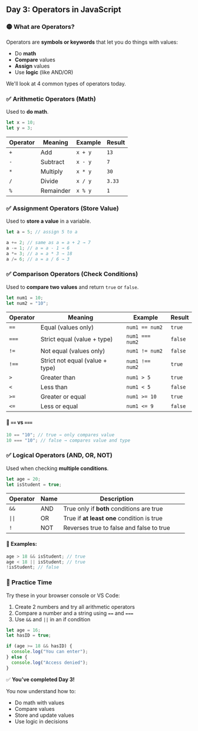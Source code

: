 <article class="day-block">

## Day 3: Operators in JavaScript

### 🟡 What are Operators?

Operators are **symbols or keywords** that let you do things with values:

- Do **math**
- **Compare** values
- **Assign** values
- Use **logic** (like AND/OR)

We'll look at 4 common types of operators today.

<div class="section-break"></div>

### ✅ Arithmetic Operators (Math)

Used to **do math**.

```js
let x = 10;
let y = 3;
```

| Operator | Meaning   | Example | Result |
| -------- | --------- | ------- | ------ |
| `+`      | Add       | `x + y` | `13`   |
| `-`      | Subtract  | `x - y` | `7`    |
| `*`      | Multiply  | `x * y` | `30`   |
| `/`      | Divide    | `x / y` | `3.33` |
| `%`      | Remainder | `x % y` | `1`    |

<div class="section-break"></div>

### ✅ Assignment Operators (Store Value)

Used to **store a value** in a variable.

```js
let a = 5; // assign 5 to a

a += 2; // same as a = a + 2 → 7
a -= 1; // a = a - 1 → 6
a *= 3; // a = a * 3 → 18
a /= 6; // a = a / 6 → 3
```

<div class="section-break"></div>

### ✅ Comparison Operators (Check Conditions)

Used to **compare two values** and return `true` or `false`.

```js
let num1 = 10;
let num2 = "10";
```

| Operator | Meaning                         | Example         | Result  |
| -------- | ------------------------------- | --------------- | ------- |
| `==`     | Equal (values only)             | `num1 == num2`  | `true`  |
| `===`    | Strict equal (value + type)     | `num1 === num2` | `false` |
| `!=`     | Not equal (values only)         | `num1 != num2`  | `false` |
| `!==`    | Strict not equal (value + type) | `num1 !== num2` | `true`  |
| `>`      | Greater than                    | `num1 > 5`      | `true`  |
| `<`      | Less than                       | `num1 < 5`      | `false` |
| `>=`     | Greater or equal                | `num1 >= 10`    | `true`  |
| `<=`     | Less or equal                   | `num1 <= 9`     | `false` |

#### 🔹 `==` vs `===`

```js
10 == "10"; // true → only compares value
10 === "10"; // false → compares value and type
```

<div class="section-break"></div>

### ✅ Logical Operators (AND, OR, NOT)

Used when checking **multiple conditions**.

```js
let age = 20;
let isStudent = true;
```

| Operator | Name | Description                                |     |     |
| -------- | ---- | ------------------------------------------ | --- | --- |
| `&&`     | AND  | True only if **both** conditions are true  |     |     |
| `\|\|`   | OR   | True if **at least one** condition is true |
| `!`      | NOT  | Reverses true to false and false to true   |     |     |

#### 🔹 Examples:

```js
age > 18 && isStudent; // true
age < 18 || isStudent; // true
!isStudent; // false
```

<div class="section-break"></div>

<div class="practice">

### 🔸 Practice Time

Try these in your browser console or VS Code:

1. Create 2 numbers and try all arithmetic operators
2. Compare a number and a string using `==` and `===`
3. Use `&&` and `||` in an if condition

```js
let age = 16;
let hasID = true;

if (age >= 18 && hasID) {
  console.log("You can enter");
} else {
  console.log("Access denied");
}
```

</div>

<div class="section-break"></div>

✅ **You’ve completed Day 3!**

You now understand how to:

- Do math with values
- Compare values
- Store and update values
- Use logic in decisions

</article>

